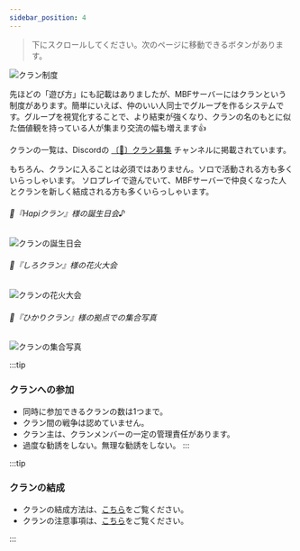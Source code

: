 ```yaml
---
sidebar_position: 4
---
```


> 下にスクロールしてください。次のページに移動できるボタンがあります。

![クラン制度](http://made-by-free.com/images/label_clan.png)

先ほどの「遊び方」にも記載はありましたが、MBFサーバーにはクランという制度があります。簡単にいえば、仲のいい人同士でグループを作るシステムです。グループを視覚化することで、より結束が強くなり、クランの名のもとに似た価値観を持っている人が集まり交流の幅も増えます👍

クランの一覧は、Discordの [〔🏰〕クラン募集](https://discord.com/channels/960062675012964352/1142248933507203122) チャンネルに掲載されています。

もちろん、クランに入ることは必須ではありません。ソロで活動される方も多くいらっしゃいます。
ソロプレイで遊んでいて、MBFサーバーで仲良くなった人とクランを新しく結成される方も多くいらっしゃいます。

###### 📸『Hapiクラン』様の誕生日会♪
![クランの誕生日会](http://made-by-free.com/images/clan_hapi.webp)

###### 📸『しろクラン』様の花火大会
![クランの花火大会](http://made-by-free.com/images/clan_siro.webp)

###### 📸『ひかりクラン』様の拠点での集合写真
![クランの集合写真](http://made-by-free.com/images/clan_hikari.png)


:::tip
### クランへの参加
- 同時に参加できるクランの数は1つまで。
- クラン間の戦争は認めていません。
- クラン主は、クランメンバーの一定の管理責任があります。
- 過度な勧誘をしない。無理な勧誘をしない。
:::

:::tip
### クランの結成
- クランの結成方法は、[こちら](http://made-by-free.com/new-clan)をご覧ください。
- クランの注意事項は、[こちら](https://discord.com/channels/960062675012964352/1175439363706986536/1175439363706986536)をご覧ください。

:::
